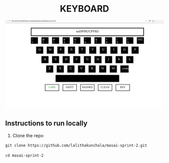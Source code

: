 <p>
  <h1 align="center">KEYBOARD</h1>
</p>

![](https://raw.githubusercontent.com/lalithakunchala/keyboard/master/keyboard.png)
  

## Instructions to run locally

1. Clone the repo
```
git clone https://github.com/lalithakunchala/masai-sprint-2.git

cd masai-sprint-2

```
